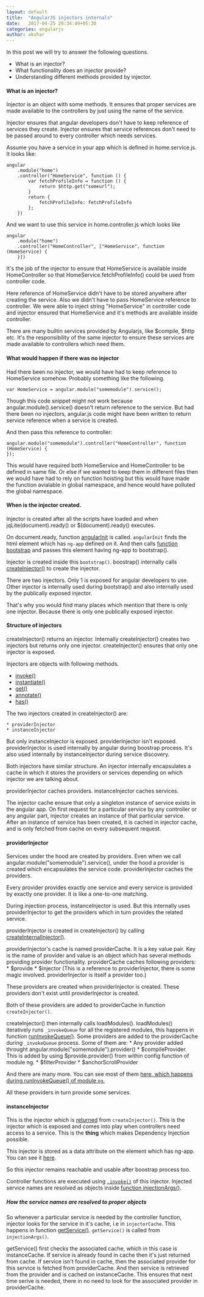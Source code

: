 ```yaml
---
layout: default
title:  "AngularJS injectors internals"
date:   2017-04-25 20:34:49+05:30
categories: angularjs
author: akshar
---
```

In this post we will try to answer the following questions.

* What is an injector?
* What functionality does an injector provide?
* Understanding different methods provided by injector.

#### What is an injector?

Injector is an object with some methods. It ensures that proper services are made available to the controllers by just using the name of the service.

Injector ensures that angular developers don't have to keep reference of services they create. Injector ensures that service references don't need to be passed around to every controller which needs services.

Assume you have a service in your app which is defined in home.service.js. It looks like:

	angular
		.module("home")
		.controller("HomeService", function () {
			var fetchProfileInfo = function () {
				return $http.get("someurl");
			}
			return {
				fetchProfileInfo: fetchProfileInfo
			};
		})

And we want to use this service in home.controller.js which looks like

	angular
		.module("home")
		.controller("HomeController", ["HomeService", function (HomeService) {
		}])

It's the job of the injector to ensure that HomeService is available inside HomeController so that HomeService.fetchProfileInfo() could be used from controller code.

Here reference of HomeService didn't have to be stored anywhere after creating the service. Also we didn't have to pass HomeService reference to controller. We were able to inject string "HomeService" in controller code and injector ensured that HomeService and it's methods are available inside controller.

There are many builtin services provided by Angularjs, like $compile, $http etc. It's the responsibility of the same injector to ensure these services are made available to controllers which need them.

#### What would happen if there was no injector

Had there been no injector, we would have had to keep reference to HomeService somehow. Probably something like the following.

	var HomeService = angular.module("somemodule").service();

Though this code snippet might not work because angular.module().service() doesn't return reference to the service. But had there been no injectors, angular.js code might have been written to return service reference when a service is created.

And then pass this reference to controller:

	angular.module("somemodule").controller("HomeController", function (HomeService) {
	});

This would have required both HomeService and HomeController to be defined in same file. Or else if we wanted to keep them in different files then we would have had to rely on function hoisting but this would have made the function avialable in global namespace, and hence would have polluted the global namespace.

#### When is the injector created.

Injector is created after all the scripts have loaded and when jqLite(document).ready() or $(document).ready() executes.

On document.ready, function <a href="https://github.com/angular/angular.js/blob/v1.5.x/src/Angular.js#L1633" target="_blank">angularInit</a> is called. `angularInit` finds the html element which has `ng-app` defined on it. And then calls <a href="https://github.com/angular/angular.js/blob/v1.5.x/src/Angular.js#L1663" target="_blank">function bootstrap</a> and passes this element having ng-app to bootstrap().

Injector is created inside this `bootstrap()`. boostrap() internally calls <a href="https://github.com/angular/angular.js/blob/v1.5.x/src/Angular.js#L1757" target="_blank">createInjector()</a> to create the injector.

There are two injectors. Only 1 is exposed for angular developers to use. Other injector is internally used during bootstrap() and also internally used by the publically exposed injector.

That's why you would find many places which mention that there is only one injector. Because there is only one publically exposed injector.

#### Structure of injectors

createInjector() returns an injector. Internally createInjector() creates two injectors but returns only one injector. createInjector() ensures that only one injector is exposed.

Injectors are objects with following methods.

* <a href="https://github.com/angular/angular.js/blob/v1.5.x/src/auto/injector.js#L862" target="_blank">invoke()</a>
* <a href="https://github.com/angular/angular.js/blob/v1.5.x/src/auto/injector.js#L884" target="_blank">instantiate()</a>
* <a href="https://github.com/angular/angular.js/blob/v1.5.x/src/auto/injector.js#L810" target="_blank">get()</a>
* <a href="" target="_blank">annotate()</a>
* <a href="" target="_blank">has()</a>

The two injectors created in createInjector() are:

	* providerInjector
	* instanceInjector

But only instanceInjector is exposed. providerInjector isn't exposed. providerInjector is used internally by angular during boostrap process. It's also used internally by instanceInjector during service discovery.

Both injectors have similar structure. An injector internally encapsulates a cache in which it stores the providers or services depending on which injector we are talking about.

providerInjector caches providers. instanceInjector caches services.

The injector cache ensure that only a singleton instance of service exists in the angular app. On first request for a particular service by any controller or any angular part, injector creates an instance of that particular service. After an instance of service has been created, it is cached in injector cache, and is only fetched from cache on every subsequent request.

#### providerInjector

Services under the hood are created by providers. Even when we call angular.module("somemodule").service(), under the hood a provider is created which encapsulates the service code. providerInjector caches the providers.

Every provider provides exactly one service and every service is provided by exactly one provider. It is like a one-to-one matching.

During injection process, instanceInjector is used. But this internally uses providerInjector to get the providers which in turn provides the related service.

providerInjector is created in createInjector() by calling <a href="https://github.com/angular/angular.js/blob/v1.5.x/src/auto/injector.js#L664" target="_blank">createInternalInjector()</a>.

providerInjector's cache is named providerCache. It is a key value pair. Key is the name of provider and value is an object which has several methods providing provider functionality. providerCache caches following providers:
	* $provide
	* $injector (This is a reference to providerInjector, there is some magic involved. providerInjector is itself a provider too.)

These providers are created when providerInjector is created. These providers don't exist until providerInjector is created.

Both of these providers are added to providerCache in function `createInjector()`.

createInjector() then internally calls loadModules(). loadModules() iteratively runs `_invokeQueue` for all the registered modules, this happens in function <a href="https://github.com/angular/angular.js/blob/v1.5.x/src/auto/injector.js#L762" target="_blank">runInvokeQueue()</a>. Some providers are added to the providerCache during `_invokeQueue` process. Some of them are:
	* Any provider added throught angular.module("somemodule").provider()
	* $compileProvider. This is added by using $provide.provider() from within config function of module ng.
	* $filterProvider
	* $anchorScrollProvider

And there are many more. You can see most of them <a href="https://github.com/angular/angular.js/blob/v1.5.x/src/AngularPublic.js#L219" target="_blank">here, which happens during runInvokeQueue() of module `ng`.</a>

All these providers in turn provide some services.

#### instanceInjector

This is the injector which is <a href="https://github.com/angular/angular.js/blob/v1.5.x/src/auto/injector.js#L685" target="_blank">returned</a> from `createInjector()`. This is the injector which is exposed and comes into play when controllers need access to a service. This is the **thing** which makes Dependency Injection possible.

This injector is stored as a data attribute on the element which has ng-app. You can see it <a href="https://github.com/angular/angular.js/blob/v1.5.x/src/Angular.js#L1761" targt="_blank">here</a>.

So this injector remains reachable and usable after boostrap process too.

Controller functions are executed using <a href="https://github.com/angular/angular.js/blob/v1.5.x/src/auto/injector.js#L862" target="_blank">`.invoke()`</a> of this injector. Injected service names are resolved as objects inside <a href="https://github.com/angular/angular.js/blob/v1.5.x/src/auto/injector.js#L835" target="_blank">function injectionArgs()</a>.

##### How the service names are resolved to proper objects

So whenever a particular service is needed by the controller function, injector looks for the service in it's cache, i.e in `injectorCache`. This happens in function <a href="https://github.com/angular/angular.js/blob/v1.5.x/src/auto/injector.js#L810" target="_blank">getService()</a>. `getService()` is called from `injectionArgs()`.

getService() first checks the associated cache, which in this case is instanceCache. If service is already found in cache then it's just returned from cache. If service isn't found in cache, then the associated provider for this service is fetched from providerCache. And then service is retrieved from the provider and is cached on instanceCache. This ensures that next time serive is needed, there in no need to look for the associated provider in providerCache.


